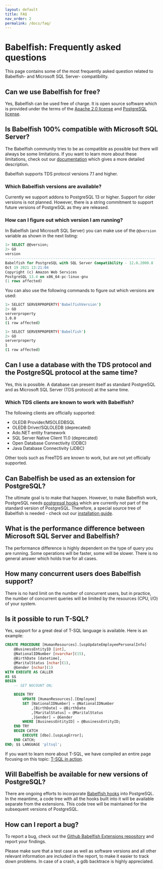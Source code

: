 ```yaml
---
layout: default
title: FAQ
nav_order: 2
permalink: /docs/faq/
---
```


# Babelfish: Frequently asked questions

This page contains some of the most frequently asked question related to
Babelfish- and Microsoft SQL Server- compatibility.

## Can we use Babelfish for free?

Yes, Babelfish can be used free of charge. It is open source software which is
provided under the terms of the [Apache 2.0 license](https://www.apache.org/licenses/LICENSE-2.0) and [PostgreSQL license](https://www.postgresql.org/about/licence/).

## Is Babelfish 100% compatible with Microsoft SQL Server?

The Babelfish community tries to be as compatible as possible but there will
always be some limitations. If you want to learn more about these limitations,
check out our [documentation](/docs/usage/limitations-of-babelfish)  which gives a more detailed description.

Babelfish supports TDS protocol versions 7.1 and higher.

### Which Babelfish versions are available?

Currently we support addons to PostgreSQL 13 or higher. Support for older 
versions is not planned. However, there is a string commitment to support
future versions of PostgreSQL as they are released.

### How can I figure out which version I am running?

In Babelfish (and Microsoft SQL Server) you can make use of the <code>@@version</code>
variable as shown in the next listing:

```sql
1> SELECT @@version;
2> GO
version                                                                                                                                                                                                                                                         
---------------------------------------------------------------------
Babelfish for PostgreSQL with SQL Server Compatibility - 12.0.2000.8
Oct 19 2021 13:21:04
Copyright (c) Amazon Web Services
PostgreSQL 13.4 on x86_64-pc-linux-gnu                                                                                              
(1 rows affected)
```

You can also use the following commands to figure out which versions are used:

```sh
1> SELECT SERVERPROPERTY('BabelfishVersion')
2> GO
serverproperty
1.0.0
(1 row affected)

1> SELECT SERVERPROPERTY('Babelfish')
2> GO
serverproperty
1
(1 row affected)
```

## Can I use a database with the TDS protocol and the PostgreSQL protocol at the same time?

Yes, this is possible. A database can present itself as standard PostgreSQL and as Microsoft SQL Server (TDS protocol) at the same time. 

### Which TDS clients are known to work with Babelfish?

The following clients are officially supported:

- OLEDB Provider/MSOLEDBSQL
- OLEDB Driver/SQLOLEDB (deprecated)
- Ado.NET entity framework
- SQL Server Native Client 11.0 (deprecated)
- Open Database Connectivity (ODBC)
- Java Database Connectivity (JDBC)

Other tools such as FreeTDS are known to work, but are not yet officially supported.

## Can Babelfish be used as an extension for PostgreSQL?

The ultimate goal is to make that happen. However, to make Babelfish work,
PostgreSQL needs [postgresql hooks](/docs/internals/postgresql-hooks) which are
currently not part of the standard version of PostgreSQL. Therefore, a special
source tree of Babelfish is needed - 
check out our [installation guide](/docs/installation/compiling-babelfish-from-source). 

## What is the performance difference between Microsoft SQL Server and Babelfish?

The performance difference is highly dependent on the type of query
you are running. Some operations will be faster, some will be slower. There is no
general answer which holds true for all cases.


## How many concurrent users does Babelfish support?

There is no hard limit on the number of concurrent users, but in practice, the number of concurrent queries will be limited by the resources (CPU, I/O) of your system. 


## Is it possible to run T-SQL?

Yes, support for a great deal of T-SQL language is available. Here is an example:

```sql
CREATE PROCEDURE [HumanResources].[uspUpdateEmployeePersonalInfo]
    @BusinessEntityID [int], 
    @NationalIDNumber [nvarchar](15), 
    @BirthDate [datetime], 
    @MaritalStatus [nchar](1), 
    @Gender [nchar](1)
WITH EXECUTE AS CALLER
AS $$
BEGIN
    -- SET NOCOUNT ON;

    BEGIN TRY
        UPDATE [HumanResources].[Employee] 
        SET [NationalIDNumber] = @NationalIDNumber 
            ,[BirthDate] = @BirthDate 
            ,[MaritalStatus] = @MaritalStatus 
            ,[Gender] = @Gender 
        WHERE [BusinessEntityID] = @BusinessEntityID;
    END TRY
    BEGIN CATCH
        EXECUTE [dbo].[uspLogError];
    END CATCH;
END; $$ LANGUAGE 'pltsql';
```
If you want to learn more about T-SQL, we have compiled an entire page focusing
on this topic: [T-SQL in action](/docs/usage/handling-tsql).


## Will Babelfish be available for new versions of PostgreSQL?

There are ongoing efforts to incorporate [Babelfish hooks](/docs/internals/postgresql-hooks) into PostgreSQL. In the meantime, a code tree with all the hooks built into it will be available separate from the extensions. This code tree will be maintained for the subsequent versions of PostgreSQL.


## How can I report a bug?

To report a bug, check out the [Github Babelfish Extensions repository](https://github.com/babelfish-for-postgresql/babelfish_extensions/issues) and report your findings.

Please make sure that a test case as well as software versions and all other relevant information are
included in the report, to make it easier to track down problems. In case of a
crash, a gdb backtrace is highly appreciated.